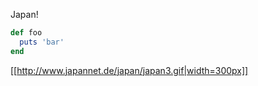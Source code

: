 Japan!

```ruby
def foo
  puts 'bar'
end
```

[[http://www.japannet.de/japan/japan3.gif|width=300px]]